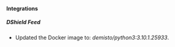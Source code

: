 #### Integrations
##### DShield Feed
- Updated the Docker image to: *demisto/python3:3.10.1.25933*.
